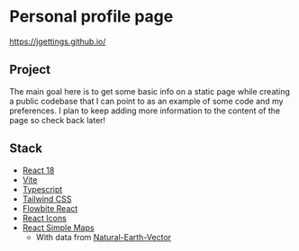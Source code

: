 # Personal profile page

https://jgettings.github.io/

## Project

The main goal here is to get some basic info on a static page while creating a public codebase that I can point to as an example of some code and my preferences. I plan to keep adding more information to the content of the page so check back later!

## Stack

- [React 18](https://react.dev/)
- [Vite](https://vitejs.dev/)
- [Typescript](https://www.typescriptlang.org/)
- [Tailwind CSS](https://tailwindcss.com/)
- [Flowbite React](https://flowbite-react.com/)
- [React Icons](https://react-icons.github.io/react-icons/)
- [React Simple Maps](https://www.react-simple-maps.io/)
  - With data from [Natural-Earth-Vector](https://github.com/nvkelso/natural-earth-vector/tree/master)
